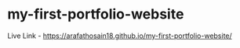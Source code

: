 # my-first-portfolio-website

Live Link - https://arafathosain18.github.io/my-first-portfolio-website/
